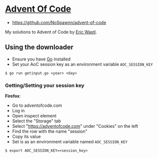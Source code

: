 # [Advent Of Code](https://adventofcode.com)
- https://github.com/NoSpawnn/advent-of-code

My solutions to Advent of Code by [Eric Wastl](http://was.tl/).

## Using the downloader
- Ensure you have [Go](https://go.dev/) installed
- Set your AoC session key as an environment variable `AOC_SESSION_KEY`
```shell
$ go run getinput.go <year> <day>
```

### Getting/Setting your session key

**Firefox**:
- Go to adventofcode.com
- Log in
- Open inspect element
- Select the "Storage" tab
- Select "https://adventofcode.com" under "Cookies" on the left
- Find the row with the name "session"
- Copy its value
- Set is as an environment variable named `AOC_SESSION_KEY`
```shell
$ export AOC_SESSION_KEY=<session_key>
```
